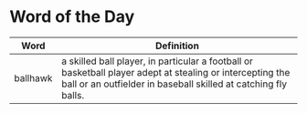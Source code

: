 # Word of the Day

|Word|Definition|
|---|---|
|ballhawk|a skilled ball player, in particular a football or basketball player adept at stealing or intercepting the ball or an outfielder in baseball skilled at catching fly balls.|